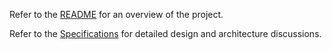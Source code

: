Refer to the [README](../README.md) for an overview of the project.

Refer to the [Specifications](../specs/) for detailed design and architecture discussions.
